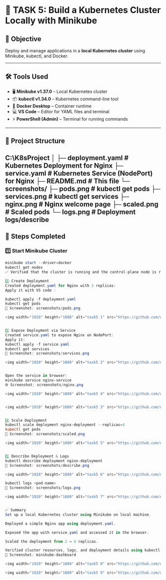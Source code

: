 # 🚀 TASK 5: Build a Kubernetes Cluster Locally with Minikube

## 🎯 Objective
Deploy and manage applications in a **local Kubernetes cluster** using Minikube, kubectl, and Docker.

---

## 🛠 Tools Used
- 🖥 **Minikube v1.37.0** – Local Kubernetes cluster  
- 📦 **kubectl v1.34.0** – Kubernetes command-line tool  
- 🐳 **Docker Desktop** – Container runtime  
- 💻 **VS Code** – Editor for YAML files and terminal  
- ⚡ **PowerShell (Admin)** – Terminal for running commands  

---

## 📁 Project Structure

C:\K8sProject
│
├─ deployment.yaml # Kubernetes Deployment for Nginx
├─ service.yaml # Kubernetes Service (NodePort) for Nginx
├─ README.md # This file
└─ screenshots/
├─ pods.png # kubectl get pods
├─ services.png # kubectl get services
├─ nginx.png # Nginx welcome page
├─ scaled.png # Scaled pods
└─ logs.png # Deployment logs/describe
---

## 📝 Steps Completed

### 1️⃣ Start Minikube Cluster
```powershell
minikube start --driver=docker
kubectl get nodes
✅ Verified that the cluster is running and the control-plane node is ready.

2️⃣ Create Deployment
Created deployment.yaml for Nginx with 2 replicas:
Apply it with VS code :

kubectl apply -f deployment.yaml
kubectl get pods
📸 Screenshot: screenshots/pods.png

<img width="1920" height="1080" alt="task5 1" src="https://github.com/user-attachments/assets/a2208d67-6f51-49d8-8496-5a46026ab310" />


3️⃣ Expose Deployment via Service
Created service.yaml to expose Nginx on NodePort:
Apply it:
kubectl apply -f service.yaml
kubectl get services
📸 Screenshot: screenshots/services.png

<img width="1920" height="1080" alt="task5 2" src="https://github.com/user-attachments/assets/4cba2457-6412-4476-a81c-a6e909f7a7c0" />


Open the service in browser:
minikube service nginx-service
🌐 Screenshot: screenshots/nginx.png

<img width="1920" height="1080" alt="task5 4" src="https://github.com/user-attachments/assets/4c4f321d-b4c7-442d-8fbe-9debf8acbc30" />


<img width="1920" height="1080" alt="task5 3" src="https://github.com/user-attachments/assets/f20a34d3-58c7-491c-b057-1fd6676d61a4" />


4️⃣ Scale Deployment
kubectl scale deployment nginx-deployment --replicas=4
kubectl get pods
📸 Screenshot: screenshots/scaled.png

<img width="1920" height="1080" alt="task5 5" src="https://github.com/user-attachments/assets/163fcc45-032e-4f0a-9d04-9d437a8aaac5" />


5️⃣ Describe Deployment & Logs
kubectl describe deployment nginx-deployment
📸 Screenshot: screenshots/describe.png

<img width="1920" height="1080" alt="task5 6" src="https://github.com/user-attachments/assets/98ab151d-b913-4979-a317-4804a4bf7db5" />

kubectl logs <pod-name>
📸 Screenshot: screenshots/logs.png

<img width="1920" height="1080" alt="task5 7" src="https://github.com/user-attachments/assets/26f048d3-e57d-49ef-b9c5-cb942094fd72" />


✅ Summary
Set up a local Kubernetes cluster using Minikube on local machine.

Deployed a simple Nginx app using deployment.yaml.

Exposed the app with service.yaml and accessed it in the browser.

Scaled the deployment from 2 → 4 replicas.

Verified cluster resources, logs, and deployment details using kubectl.
📸 Screenshot: minikube-dashboard

<img width="1920" height="1080" alt="task5 8" src="https://github.com/user-attachments/assets/caa6dec2-d734-40fb-a6d7-c1cc1be7357b" />

<img width="1920" height="1080" alt="task5 9" src="https://github.com/user-attachments/assets/4a6b3ef9-cc95-4777-b12e-09d2635baa30" />






